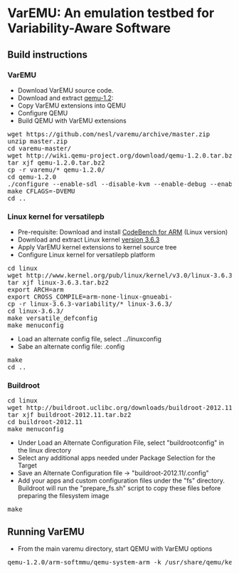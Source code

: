 # VarEMU: An emulation testbed for Variability-Aware Software

## Build instructions

### VarEMU

* Download VarEMU source code.
* Download and extract [qemu-1.2](http://wiki.qemu-project.org/download/qemu-1.2.0.tar.bz2):
* Copy VarEMU extensions into QEMU
* Configure QEMU
* Build QEMU with VarEMU extensions

<pre>
wget https://github.com/nesl/varemu/archive/master.zip
unzip master.zip
cd varemu-master/
wget http://wiki.qemu-project.org/download/qemu-1.2.0.tar.bz2
tar xjf qemu-1.2.0.tar.bz2
cp -r varemu/* qemu-1.2.0/
cd qemu-1.2.0
./configure --enable-sdl --disable-kvm --enable-debug --enable-debug-tcg --target-list=arm-softmmu
make CFLAGS=-DVEMU
cd ..
</pre>

### Linux kernel for versatilepb

* Pre-requisite: Download and install [CodeBench for ARM](https://sourcery.mentor.com/sgpp/lite/arm/portal/subscription?@template=lite) (Linux version)
* Download and extract Linux kernel [version 3.6.3](http://www.kernel.org/pub/linux/kernel/v3.0/linux-3.6.3.tar.bz2)
* Apply VarEMU kernel extensions to kernel source tree
* Configure Linux kernel for versatilepb platform

<pre>
cd linux
wget http://www.kernel.org/pub/linux/kernel/v3.0/linux-3.6.3.tar.bz2
tar xjf linux-3.6.3.tar.bz2
export ARCH=arm
export CROSS_COMPILE=arm-none-linux-gnueabi-
cp -r linux-3.6.3-variability/* linux-3.6.3/
cd linux-3.6.3/
make versatile_defconfig
make menuconfig
</pre>

* Load an alternate config file, select ../linuxconfig
* Sabe an alternate config file: .config

<pre>
make
cd ..
</pre>

### Buildroot

<pre>
cd linux
wget http://buildroot.uclibc.org/downloads/buildroot-2012.11.tar.bz2
tar xjf buildroot-2012.11.tar.bz2 
cd buildroot-2012.11
make menuconfig
</pre>

* Under Load an Alternate Configuration File, select "buildrootconfig" in the linux directory
* Select any additional apps needed under Package Selection for the Target
* Save an Alternate Configuration file -> "buildroot-2012.11/.config" 
* Add your apps and custom configuration files under the "fs" directory. Buildroot will run the "prepare_fs.sh" script to copy these files before preparing the filesystem image

<pre>
make
</pre>




## Running VarEMU

* From the main varemu directory, start QEMU with VarEMU options

<pre>
qemu-1.2.0/arm-softmmu/qemu-system-arm -k /usr/share/qemu/keymaps/en-us -M versatilepb -m 256M -kernel linux/linux-3.6.3/arch/arm/boot/zImage -initrd linux/buildroot-2012.11/output/images/rootfs.cpio.gz -append "root=/dev/ram rdinit=/sbin/init" -singlestep -variability power_model_data/instance_01.txt -net nic -net user -nographic
</pre>


